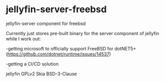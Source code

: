 # jellyfin-server-freebsd
jellyfin-server component for freebsd

Currently just stores pre-built binary for the server component of jellyfin while I work out:

-getting microsoft to officially support FreeBSD for dotNET5+ (https://github.com/dotnet/runtime/issues/14537)

-getting a CI/CD solution

jellyfin GPLv2
Skia BSD-3-Clause
